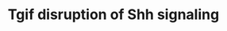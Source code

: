 ---
annotations:
- id: PW:0000321
  parent: signaling pathway
  type: Pathway Ontology
  value: altered Hedgehog signaling pathway
- id: DOID:630
  parent: genetic disease
  type: Disease Ontology
  value: genetic disease
- id: PW:0000003
  parent: signaling pathway
  type: Pathway Ontology
  value: signaling pathway
- id: CL:0007001
  parent: skeletogenic cell
  type: Cell Type Ontology
  value: skeletogenic cell
authors:
- AARandCo
- Egonw
- AlexanderPico
- DeSl
- Eweitz
description: Mutations in the Sonic Hedgehog (SHH) gene result in HPE in humans and
  mice, and the Shh pathway is targeted by other mutations that cause holoprosencephaly
  (HPE). HPE is a severe human genetic disease affecting craniofacial development
  of children.  The TGIF1 gene maps to the HPE4, and the heterozygous loss of the
  TGIF1 mutations are associated with HPE, however mouse models have yet to explain
  how the inhibition of TGIF causes the genetic disease Holoprosencephaly.  Using
  a conditional Tgif1 allele, Taniguchi, et al. showed that mouse embryos lacking
  both Tgif1 and the related Tgif2 have HPE-like phenotypes reminiscent of Shh null
  embryos.
last-edited: 2021-05-22
ndex: aeca7c79-8b67-11eb-9e72-0ac135e8bacf
organisms:
- Homo sapiens
redirect_from:
- /index.php/Pathway:WP3674
- /instance/WP3674
- /instance/WP3674_rr117841
revision: r117841
schema-jsonld:
- '@context': https://schema.org/
  '@id': https://wikipathways.github.io/pathways/WP3674.html
  '@type': Dataset
  creator:
    '@type': Organization
    name: WikiPathways
  description: Mutations in the Sonic Hedgehog (SHH) gene result in HPE in humans
    and mice, and the Shh pathway is targeted by other mutations that cause holoprosencephaly
    (HPE). HPE is a severe human genetic disease affecting craniofacial development
    of children.  The TGIF1 gene maps to the HPE4, and the heterozygous loss of the
    TGIF1 mutations are associated with HPE, however mouse models have yet to explain
    how the inhibition of TGIF causes the genetic disease Holoprosencephaly.  Using
    a conditional Tgif1 allele, Taniguchi, et al. showed that mouse embryos lacking
    both Tgif1 and the related Tgif2 have HPE-like phenotypes reminiscent of Shh null
    embryos.
  keywords:
  - FGF8
  - FOXG1
  - GLI3
  - NKX2-1
  - NODAL
  - SHH
  - SMAD2
  - TGIF1
  - TGIF2
  license: CC0
  name: Tgif disruption of Shh signaling
seo: CreativeWork
title: Tgif disruption of Shh signaling
wpid: WP3674
---